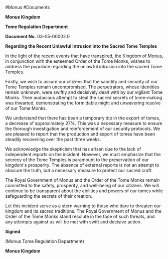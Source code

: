 #Monus #Documents

**Monus Kingdom**

**Tome Regulation Department**

**Document No.** 03-05-00002.0

**Regarding the Recent Unlawful Intrusion into the Sacred Tome Temples**

In the light of the recent events that have transpired, the Kingdom of Monus, in conjunction with the esteemed Order of the Tome Monks, wishes to address the populace regarding the unlawful intrusion into the sacred Tome Temples.

Firstly, we wish to assure our citizens that the sanctity and security of our Tome Temples remain uncompromised. The perpetrators, whose identities remain unknown, were swiftly and decisively dealt with by our vigilant Tome Monks. Their audacious attempt to steal the sacred secrets of tome-making was thwarted, demonstrating the formidable might and unwavering resolve of our Tome Monks.

We understand that there has been a temporary dip in the export of tomes, a decrease of approximately 27%. This was a necessary measure to ensure the thorough investigation and reinforcement of our security protocols. We are pleased to report that the production and export of tomes have been steadily recovering over the past three weeks.

We acknowledge the skepticism that has arisen due to the lack of independent reports on the incident. However, we must emphasize that the secrecy of the Tome Temples is paramount to the preservation of our kingdom's prosperity. The absence of external reports is not an attempt to obscure the truth, but a necessary measure to protect our sacred craft.

The Royal Government of Monus and the Order of the Tome Monks remain committed to the safety, prosperity, and well-being of our citizens. We will continue to be transparent about the abilities and powers of our tomes while safeguarding the secrets of their creation.

Let this incident serve as a stern warning to those who dare to threaten our kingdom and its sacred traditions. The Royal Government of Monus and the Order of the Tome Monks stand resolute in the face of such threats, and any attempts against us will be met with swift and decisive action.

**Signed**

(Monus Tome Regulation Department)

**Monus Kingdom**